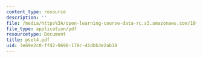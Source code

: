 ```yaml
---
content_type: resource
description: ''
file: /media/https%3A/open-learning-course-data-rc.s3.amazonaws.com/10-302-transport-processes-fall-2004/3e69e2c0ffd20698178c41dbb3e2ab18_pset4.pdf
file_type: application/pdf
resourcetype: Document
title: pset4.pdf
uid: 3e69e2c0-ffd2-0698-178c-41dbb3e2ab18
---
```

